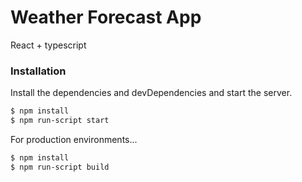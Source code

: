 # Weather Forecast App

React + typescript 

### Installation

Install the dependencies and devDependencies and start the server.

```sh
$ npm install 
$ npm run-script start
```

For production environments...

```sh
$ npm install 
$ npm run-script build
```